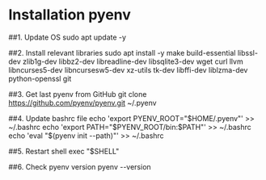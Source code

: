 # Installation pyenv

##1. Update OS
sudo apt update -y

##2. Install relevant libraries
sudo apt install -y make build-essential libssl-dev zlib1g-dev libbz2-dev libreadline-dev libsqlite3-dev wget curl llvm libncurses5-dev libncursesw5-dev xz-utils tk-dev libffi-dev liblzma-dev python-openssl git

##3. Get last pyenv from GitHub
git clone https://github.com/pyenv/pyenv.git ~/.pyenv

##4. Update bashrc file
echo 'export PYENV_ROOT="$HOME/.pyenv"' >> ~/.bashrc
echo 'export PATH="$PYENV_ROOT/bin:$PATH"' >> ~/.bashrc
echo 'eval "$(pyenv init --path)"' >> ~/.bashrc

##5. Restart shell
exec "$SHELL"

##6. Check pyenv version
pyenv --version